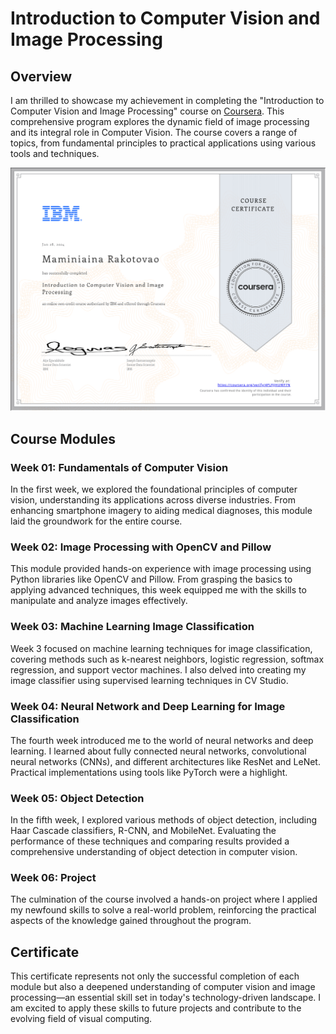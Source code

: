 # Introduction to Computer Vision and Image Processing

## Overview

I am thrilled to showcase my achievement in completing the "Introduction to Computer Vision and Image Processing" course on [Coursera](https://www.coursera.org/learn/introduction-computer-vision-watson-opencv). This comprehensive program explores the dynamic field of image processing and its integral role in Computer Vision. The course covers a range of topics, from fundamental principles to practical applications using various tools and techniques.

<p align="center">
	<img src="./image/Certificate.png" alt="" width="700">
</p>

## Course Modules

### Week 01: Fundamentals of Computer Vision

In the first week, we explored the foundational principles of computer vision, understanding its applications across diverse industries. From enhancing smartphone imagery to aiding medical diagnoses, this module laid the groundwork for the entire course.

### Week 02: Image Processing with OpenCV and Pillow

This module provided hands-on experience with image processing using Python libraries like OpenCV and Pillow. From grasping the basics to applying advanced techniques, this week equipped me with the skills to manipulate and analyze images effectively.

### Week 03: Machine Learning Image Classification

Week 3 focused on machine learning techniques for image classification, covering methods such as k-nearest neighbors, logistic regression, softmax regression, and support vector machines. I also delved into creating my image classifier using supervised learning techniques in CV Studio.

### Week 04: Neural Network and Deep Learning for Image Classification

The fourth week introduced me to the world of neural networks and deep learning. I learned about fully connected neural networks, convolutional neural networks (CNNs), and different architectures like ResNet and LeNet. Practical implementations using tools like PyTorch were a highlight.

### Week 05: Object Detection

In the fifth week, I explored various methods of object detection, including Haar Cascade classifiers, R-CNN, and MobileNet. Evaluating the performance of these techniques and comparing results provided a comprehensive understanding of object detection in computer vision.

### Week 06: Project

The culmination of the course involved a hands-on project where I applied my newfound skills to solve a real-world problem, reinforcing the practical aspects of the knowledge gained throughout the program.

## Certificate

This certificate represents not only the successful completion of each module but also a deepened understanding of computer vision and image processing—an essential skill set in today's technology-driven landscape. I am excited to apply these skills to future projects and contribute to the evolving field of visual computing.


